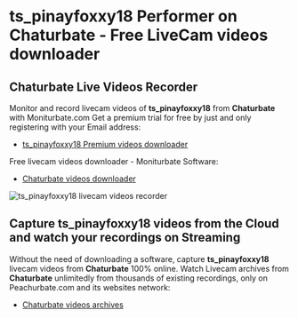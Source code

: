 # ts_pinayfoxxy18 Performer on Chaturbate - Free LiveCam videos downloader

## Chaturbate Live Videos Recorder

Monitor and record livecam videos of **ts_pinayfoxxy18** from **Chaturbate** with Moniturbate.com
Get a premium trial for free by just and only registering with your Email address:
* [ts_pinayfoxxy18 Premium videos downloader](https://moniturbate.com/request-demo-licence-key.html)

Free livecam videos downloader - Moniturbate Software:
* [Chaturbate videos downloader](https://moniturbate.com/moniturbate-download-software.html)

![ts_pinayfoxxy18 livecam videos recorder](https://peachurnet.com/templates/moniturbate-software.png)


## Capture ts_pinayfoxxy18 videos from the Cloud and watch your recordings on Streaming

Without the need of downloading a software, capture **ts_pinayfoxxy18** livecam videos from **Chaturbate** 100% online.
Watch Livecam archives from **Chaturbate** unlimitedly from thousands of existing recordings, only on Peachurbate.com and its websites network:
* [Chaturbate videos archives](https://peachurnet.com/)